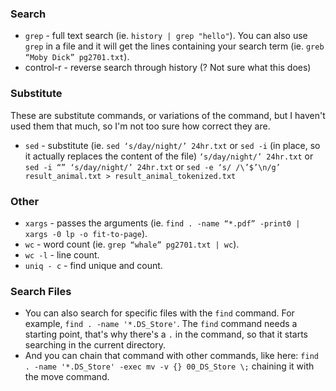 ### Search
* `grep` - full text search (ie. `history | grep "hello"`). You can also use `grep` in a file and it will get the lines containing your search term (ie. `greb “Moby Dick” pg2701.txt`).
* control-r - reverse search through history (? Not sure what this does)

### Substitute
These are substitute commands, or variations of the command, but I haven't used them that much, so I'm not too sure how correct they are.
* `sed` - substitute (ie. `sed ‘s/day/night/’ 24hr.txt` or `sed -i` (in place, so it actually replaces the content of the file) `‘s/day/night/’ 24hr.txt` or `sed -i “” ‘s/day/night/’ 24hr.txt` or `sed -e ‘s/ /\’$’\n/g’ result_animal.txt > result_animal_tokenized.txt`

### Other
* `xargs` - passes the arguments (ie. `find . -name “*.pdf” -print0 | xargs -0 lp -o fit-to-page`).
* `wc` - word count (ie. `grep “whale” pg2701.txt | wc`).
* `wc -l` - line count.
* `uniq - c` - find unique and count.

### Search Files
* You can also search for specific files with the `find` command. For example, `find . -name '*.DS_Store'`. The `find` command needs a starting point, that's why there's a `.` in the command, so that it starts searching in the current directory.
* And you can chain that command with other commands, like here: `find . -name '*.DS_Store' -exec mv -v {} 00_DS_Store \;` chaining it with the move command.